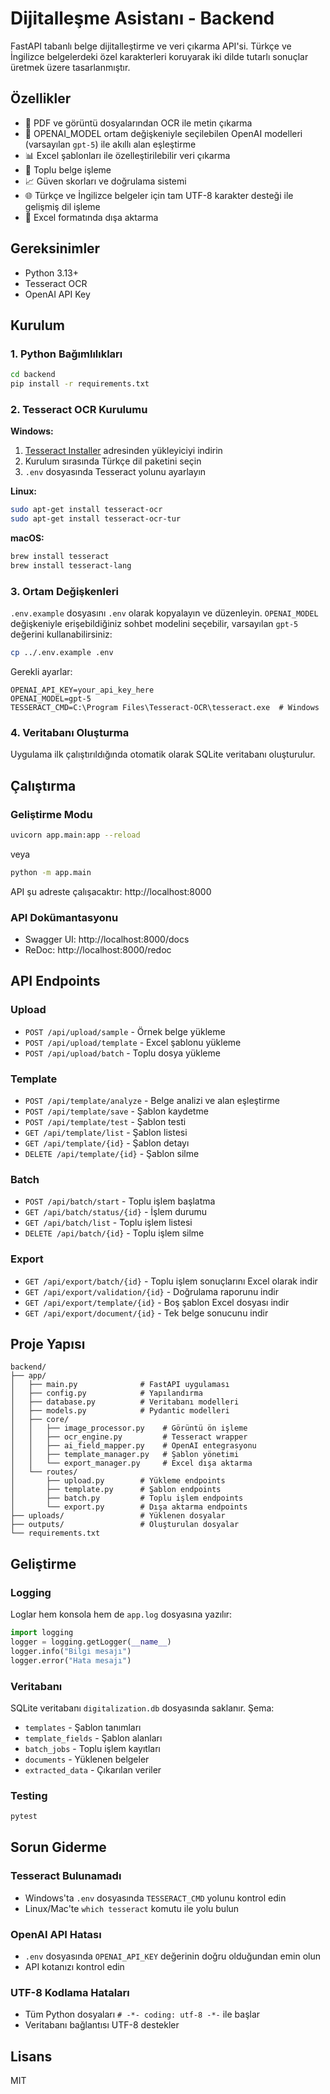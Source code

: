 # Dijitalleşme Asistanı - Backend

FastAPI tabanlı belge dijitalleştirme ve veri çıkarma API'si. Türkçe ve İngilizce belgelerdeki özel karakterleri koruyarak iki dilde tutarlı sonuçlar üretmek üzere tasarlanmıştır.

## Özellikler

- 📄 PDF ve görüntü dosyalarından OCR ile metin çıkarma
- 🤖 OPENAI_MODEL ortam değişkeniyle seçilebilen OpenAI modelleri (varsayılan `gpt-5`) ile akıllı alan eşleştirme
- 📊 Excel şablonları ile özelleştirilebilir veri çıkarma
- 🔄 Toplu belge işleme
- 📈 Güven skorları ve doğrulama sistemi
- 🌐 Türkçe ve İngilizce belgeler için tam UTF-8 karakter desteği ile gelişmiş dil işleme
- 📁 Excel formatında dışa aktarma

## Gereksinimler

- Python 3.13+
- Tesseract OCR
- OpenAI API Key

## Kurulum

### 1. Python Bağımlılıkları

```bash
cd backend
pip install -r requirements.txt
```

### 2. Tesseract OCR Kurulumu

**Windows:**
1. [Tesseract Installer](https://github.com/UB-Mannheim/tesseract/wiki) adresinden yükleyiciyi indirin
2. Kurulum sırasında Türkçe dil paketini seçin
3. `.env` dosyasında Tesseract yolunu ayarlayın

**Linux:**
```bash
sudo apt-get install tesseract-ocr
sudo apt-get install tesseract-ocr-tur
```

**macOS:**
```bash
brew install tesseract
brew install tesseract-lang
```

### 3. Ortam Değişkenleri

`.env.example` dosyasını `.env` olarak kopyalayın ve düzenleyin. `OPENAI_MODEL` değişkeniyle erişebildiğiniz sohbet modelini seçebilir, varsayılan `gpt-5` değerini kullanabilirsiniz:

```bash
cp ../.env.example .env
```

Gerekli ayarlar:
```
OPENAI_API_KEY=your_api_key_here
OPENAI_MODEL=gpt-5
TESSERACT_CMD=C:\Program Files\Tesseract-OCR\tesseract.exe  # Windows
```

### 4. Veritabanı Oluşturma

Uygulama ilk çalıştırıldığında otomatik olarak SQLite veritabanı oluşturulur.

## Çalıştırma

### Geliştirme Modu

```bash
uvicorn app.main:app --reload
```

veya

```bash
python -m app.main
```

API şu adreste çalışacaktır: http://localhost:8000

### API Dokümantasyonu

- Swagger UI: http://localhost:8000/docs
- ReDoc: http://localhost:8000/redoc

## API Endpoints

### Upload
- `POST /api/upload/sample` - Örnek belge yükleme
- `POST /api/upload/template` - Excel şablonu yükleme
- `POST /api/upload/batch` - Toplu dosya yükleme

### Template
- `POST /api/template/analyze` - Belge analizi ve alan eşleştirme
- `POST /api/template/save` - Şablon kaydetme
- `POST /api/template/test` - Şablon testi
- `GET /api/template/list` - Şablon listesi
- `GET /api/template/{id}` - Şablon detayı
- `DELETE /api/template/{id}` - Şablon silme

### Batch
- `POST /api/batch/start` - Toplu işlem başlatma
- `GET /api/batch/status/{id}` - İşlem durumu
- `GET /api/batch/list` - Toplu işlem listesi
- `DELETE /api/batch/{id}` - Toplu işlem silme

### Export
- `GET /api/export/batch/{id}` - Toplu işlem sonuçlarını Excel olarak indir
- `GET /api/export/validation/{id}` - Doğrulama raporunu indir
- `GET /api/export/template/{id}` - Boş şablon Excel dosyası indir
- `GET /api/export/document/{id}` - Tek belge sonucunu indir

## Proje Yapısı

```
backend/
├── app/
│   ├── main.py              # FastAPI uygulaması
│   ├── config.py            # Yapılandırma
│   ├── database.py          # Veritabanı modelleri
│   ├── models.py            # Pydantic modelleri
│   ├── core/
│   │   ├── image_processor.py    # Görüntü ön işleme
│   │   ├── ocr_engine.py         # Tesseract wrapper
│   │   ├── ai_field_mapper.py    # OpenAI entegrasyonu
│   │   ├── template_manager.py   # Şablon yönetimi
│   │   └── export_manager.py     # Excel dışa aktarma
│   └── routes/
│       ├── upload.py        # Yükleme endpoints
│       ├── template.py      # Şablon endpoints
│       ├── batch.py         # Toplu işlem endpoints
│       └── export.py        # Dışa aktarma endpoints
├── uploads/                 # Yüklenen dosyalar
├── outputs/                 # Oluşturulan dosyalar
└── requirements.txt
```

## Geliştirme

### Logging

Loglar hem konsola hem de `app.log` dosyasına yazılır:

```python
import logging
logger = logging.getLogger(__name__)
logger.info("Bilgi mesajı")
logger.error("Hata mesajı")
```

### Veritabanı

SQLite veritabanı `digitalization.db` dosyasında saklanır. Şema:
- `templates` - Şablon tanımları
- `template_fields` - Şablon alanları
- `batch_jobs` - Toplu işlem kayıtları
- `documents` - Yüklenen belgeler
- `extracted_data` - Çıkarılan veriler

### Testing

```bash
pytest
```

## Sorun Giderme

### Tesseract Bulunamadı
- Windows'ta `.env` dosyasında `TESSERACT_CMD` yolunu kontrol edin
- Linux/Mac'te `which tesseract` komutu ile yolu bulun

### OpenAI API Hatası
- `.env` dosyasında `OPENAI_API_KEY` değerinin doğru olduğundan emin olun
- API kotanızı kontrol edin

### UTF-8 Kodlama Hataları
- Tüm Python dosyaları `# -*- coding: utf-8 -*-` ile başlar
- Veritabanı bağlantısı UTF-8 destekler

## Lisans

MIT
